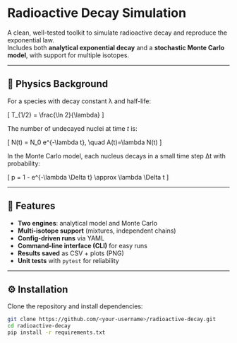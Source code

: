 # Radioactive Decay Simulation

A clean, well-tested toolkit to simulate radioactive decay and reproduce the exponential law.  
Includes both **analytical exponential decay** and a **stochastic Monte Carlo model**, with support for multiple isotopes.

---

## 🔬 Physics Background
For a species with decay constant λ and half-life:

\[
T_{1/2} = \frac{\ln 2}{\lambda}
\]

The number of undecayed nuclei at time *t* is:

\[
N(t) = N_0 e^{-\lambda t}, \quad A(t)=\lambda N(t)
\]

In the Monte Carlo model, each nucleus decays in a small time step Δt with probability:

\[
p = 1 - e^{-\lambda \Delta t} \approx \lambda \Delta t
\]

---

## 🚀 Features
- **Two engines**: analytical model and Monte Carlo
- **Multi-isotope support** (mixtures, independent chains)
- **Config-driven runs** via YAML
- **Command-line interface (CLI)** for easy runs
- **Results saved** as CSV + plots (PNG)
- **Unit tests** with `pytest` for reliability

---

## ⚙️ Installation
Clone the repository and install dependencies:

```bash
git clone https://github.com/<your-username>/radioactive-decay.git
cd radioactive-decay
pip install -r requirements.txt

